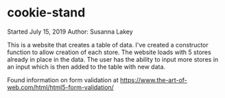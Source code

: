 # cookie-stand

Started July 15, 2019
Author: Susanna Lakey

This is a website that creates a table of data.  I've created a constructor function to allow creation of each store.  The website loads with 5 stores already in place in the data.  The user has the ability to input more stores in an input which is then added to the table with new data.

Found information on form validation at https://www.the-art-of-web.com/html/html5-form-validation/